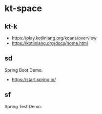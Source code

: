 # kt-space

## kt-k

* https://play.kotlinlang.org/koans/overview
* https://kotlinlang.org/docs/home.html

## sd
Spring Boot Demo.

* https://start.spring.io/

## sf

Spring Test Demo.
